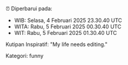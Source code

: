 ⏰ Diperbarui pada:
- WIB: Selasa, 4 Februari 2025 23.30.40 UTC
- WITA: Rabu, 5 Februari 2025 00.30.40 UTC
- WIT: Rabu, 5 Februari 2025 01.30.40 UTC

Kutipan Inspiratif:
"My life needs editing."


Kategori: funny

